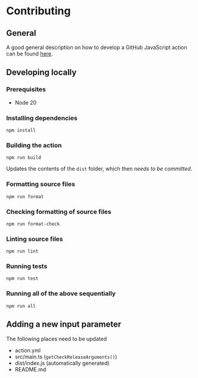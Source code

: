 # Contributing

## General

A good general description on how to develop a GitHub JavaScript action can be found [here](https://docs.github.com/en/actions/creating-actions/creating-a-javascript-action).

## Developing locally

### Prerequisites

- Node 20

### Installing dependencies

`npm install`

### Building the action

`npm run build`

Updates the contents of the `dist` folder, which then _needs to be committed_.

### Formatting source files

`npm run format`

### Checking formatting of source files

`npm run format-check`

### Linting source files

`npm run lint`

### Running tests

`npm run test`

### Running all of the above sequentially

`npm run all`

## Adding a new input parameter

The following places need to be updated

- action.yml
- src/main.ts (`getCheckReleaseArguments()`)
- dist/index.js (automatically generated)
- README.md
